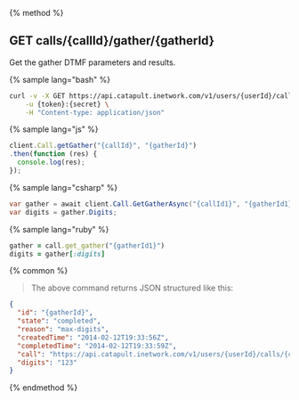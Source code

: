 {% method %}
## GET calls/{callId}/gather/{gatherId}
Get the gather DTMF parameters and results.

{% sample lang="bash" %}
```bash
curl -v -X GET https://api.catapult.inetwork.com/v1/users/{userId}/calls/{callId}/gather/{gatherId} \
	-u {token}:{secret} \
	-H "Content-type: application/json"
```

{% sample lang="js" %}
```js
client.Call.getGather("{callId}", "{gatherId}")
.then(function (res) {
  console.log(res);
});
```

{% sample lang="csharp" %}
```csharp
var gather = await client.Call.GetGatherAsync("{callId1}", "{gatherId1}");
var digits = gather.Digits;
```

{% sample lang="ruby" %}
```ruby
gather = call.get_gather("{gatherId1}")
digits = gather[:digits]
```

{% common %}
> The above command returns JSON structured like this:

```json
{
  "id": "{gatherId}",
  "state": "completed",
  "reason": "max-digits",
  "createdTime": "2014-02-12T19:33:56Z",
  "completedTime": "2014-02-12T19:33:59Z",
  "call": "https://api.catapult.inetwork.com/v1/users/{userId}/calls/{callId}",
  "digits": "123"
}
```
{% endmethod %}
